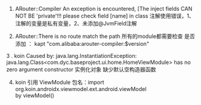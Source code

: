 1. ARouter::Compiler An exception is encountered, [The inject fields CAN NOT BE 'private'!!! please check field [name] in class 
注解使用错误，1、注解的变量是私有变量，2、未添加@JvmField注解

2.  ARouter::There is no route match the path 
 所有的module都需要检查 是否添加  ： kapt  "com.alibaba:arouter-compiler:$version"
 
 
3 . koin     Caused by: java.lang.InstantiationException: java.lang.Class<com.dyc.baseproject.ui.home.HomeViewModule> has no zero argument constructor
实例化对象 缺少默认空构造器函数

4. koin 引用 ViewModule   包名：import  org.koin.androidx.viewmodel.ext.android.viewModel   
   by viewModel()
